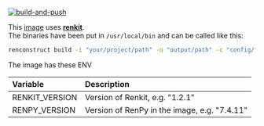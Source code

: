 [![build-and-push](https://github.com/InfiniteCanvas/renpy/actions/workflows/build-and-push.yml/badge.svg?branch=main)](https://github.com/InfiniteCanvas/renpy/actions/workflows/build-and-push.yml)

This [image](https://hub.docker.com/r/infinitecanvas/renpy) uses **[renkit](https://github.com/kobaltcore/renkit)**. <br>
The binaries have been put in ``/usr/local/bin`` and can be called like this:


```bash
renconstruct build -i "your/project/path" -o "output/path" -c "config/file.toml"
```


The image has these ENV

| Variable | Description |
| :-- | :-- |
|RENKIT_VERSION|Version of Renkit, e.g. "1.2.1"|
|RENPY_VERSION|Version of RenPy in the image, e.g. "7.4.11"|
